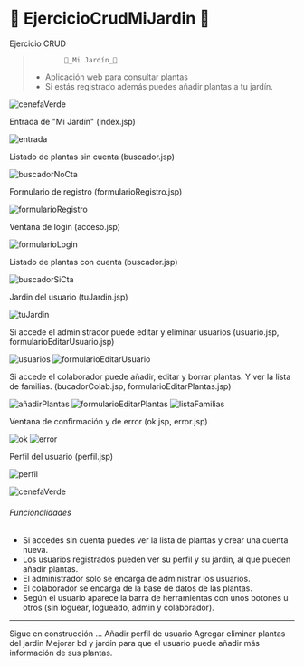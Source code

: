 # 🎍 EjercicioCrudMiJardin 🎍
Ejercicio CRUD

>             🌈_Mi Jardín_🌼
>
> - Aplicación web para consultar plantas
> - Si estás registrado además puedes añadir plantas a tu jardín.
> 

![cenefaVerde](https://user-images.githubusercontent.com/74043250/156654164-44dbbb4a-7cdb-4f48-9dcc-f354e94515c0.png)

Entrada de "Mi Jardín" (index.jsp)

![entrada](https://user-images.githubusercontent.com/74043250/156650767-a48f0152-fb5a-4597-a54e-2eaf98edb170.png)

Listado de plantas sin cuenta (buscador.jsp)

![buscadorNoCta](https://user-images.githubusercontent.com/74043250/156650875-63f6c932-bdd7-4ab7-bb38-6d6bf244f882.png)

Formulario de registro (formularioRegistro.jsp)

![formularioRegistro](https://user-images.githubusercontent.com/74043250/156651219-6ca8a835-5f41-4fa5-bbce-d621fc152e63.png)

Ventana de login (acceso.jsp)

![formularioLogin](https://user-images.githubusercontent.com/74043250/156650827-1e555db0-6498-43af-b207-b191faacbb7f.png)

Listado de plantas con cuenta (buscador.jsp)

![buscadorSiCta](https://user-images.githubusercontent.com/74043250/156651066-7a987018-92bd-44e2-b7d0-74b45cf36e7b.png)

Jardin del usuario (tuJardin.jsp)

![tuJardin](https://user-images.githubusercontent.com/74043250/156651314-8da6bf34-2020-434c-be93-a703eab29e0b.png)

Si accede el administrador puede editar y eliminar usuarios (usuario.jsp, formularioEditarUsuario.jsp)

![usuarios](https://user-images.githubusercontent.com/74043250/156651506-3d2a5704-b37e-4336-be3f-8d391a9d3c06.png)
![formularioEditarUsuario](https://user-images.githubusercontent.com/74043250/156651983-a3462c3f-3229-432e-b2d8-277968feb203.png)


Si accede el colaborador puede añadir, editar y borrar plantas. Y ver la lista de familias. (bucadorColab.jsp, formularioEditarPlantas.jsp)

![añadirPlantas](https://user-images.githubusercontent.com/74043250/156651688-0d120fbc-5e36-4d5a-9898-ce2928d99e33.png)
![formularioEditarPlantas](https://user-images.githubusercontent.com/74043250/156652111-e0d0aec8-25f9-4167-9d47-331c7ddbc405.png)
![listaFamilias](https://user-images.githubusercontent.com/74043250/156651777-6166a0d6-53f4-4cb1-898c-ff3459a5e5da.png)

Ventana de confirmación y de error (ok.jsp, error.jsp)

![ok](https://user-images.githubusercontent.com/74043250/156652466-ac21f310-e9e1-4b30-a81a-07285d250b84.png)
![error](https://user-images.githubusercontent.com/74043250/156652521-c8ec50a2-f11a-4c2e-b323-5aab0b181d9e.png)

Perfil del usuario (perfil.jsp)

![perfil](https://user-images.githubusercontent.com/74043250/156898265-d1d42833-a6f3-42b1-bd27-e46384a5d103.png)


![cenefaVerde](https://user-images.githubusercontent.com/74043250/156653966-c75a3654-bba9-4ef0-9793-89cefc746c77.png)

###### Funcionalidades
* Si accedes sin cuenta puedes ver la lista de plantas y crear una cuenta nueva.
* Los usuarios registrados pueden ver su perfil y su jardin, al que pueden añadir plantas.
* El administrador solo se encarga de administrar los usuarios.
* El colaborador se encarga de la base de datos de las plantas.
* Según el usuario aparece la barra de herramientas con unos botones u otros (sin loguear, logueado, admin y colaborador).




---------------------------------------------------------------------------------------
Sigue en construcción ...
Añadir perfil de usuario
Agregar eliminar plantas del jardin
Mejorar bd y jardín para que el usuario puede añadir más información de sus plantas.



